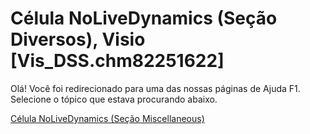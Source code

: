 
# Célula NoLiveDynamics (Seção Diversos), Visio [Vis_DSS.chm82251622]

Olá! Você foi redirecionado para uma das nossas páginas de Ajuda F1. Selecione o tópico que estava procurando abaixo.

[Célula NoLiveDynamics (Seção Miscellaneous)](http://msdn.microsoft.com/library/d1c4b9d9-6d64-8ed1-9fc6-2dbf829a75b5%28Office.15%29.aspx)
